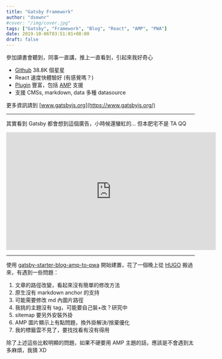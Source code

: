 ```yaml
---
title: "Gatsby Framework"
author: "dsewnr"
#cover: "/img/cover.jpg"
tags: ["Gatsby", "Framework", "Blog", "React", "AMP", "PWA"]
date: 2019-10-06T03:51:01+08:00
draft: false
---
```


參加讀書會聽到，同事一直講，推上一直看到，引起來我好奇心

- [Github](https://github.com/gatsbyjs/gatsby) 38.8K 個星星
- React 速度快體驗好 (有感覺嗎？)
- [Plugin](https://www.gatsbyjs.org/plugins/) 豐富，包括 [AMP](https://www.gatsbyjs.org/plugins/?=amp) 支援
- 支援 CMSs, markdown, data 多種 datasource

更多資訊請到 [www.gatsbyjs.org](https://www.gatsbyjs.org/)

---

其實看到 Gatsby 都會想到這個廣告，小時候還蠻紅的… 但本肥宅不是 TA QQ

<iframe width="560" height="315" src="https://www.youtube.com/embed/4Kc3LgL65qA" frameborder="0" allow="accelerometer; autoplay; encrypted-media; gyroscope; picture-in-picture" layout="responsive" allowfullscreen></iframe>

---

使用 [gatsby-starter-blog-amp-to-pwa](https://www.gatsbyjs.org/starters/tomoyukikashiro/gatsby-starter-blog-amp-to-pwa/) 開始建置，花了一個晚上從 [HUGO](https://gohugo.io/) 搬過來，有遇到一些問題：
1. 文章的路徑改變，看起來沒有簡單的修改方法
2. 原生沒有 markdown anchor 的支持
3. 可能需要修改 md 內圖片路徑
4. 我挑的主題沒有 tag，可能要自己裝+改？研究中
5. sitemap 要另外安裝外掛
6. AMP 圖片顯示上有點問題，換外掛解決/捨棄優化
7. 我的標籤雲不見了，要找找看有沒有得用

除了上述這些比較明顯的問題，如果不硬要用 AMP 主題的話，應該是不會遇到太多麻煩，我猜 XD


